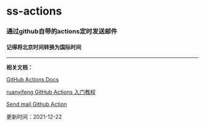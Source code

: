 # ss-actions
### 通过github自带的actions定时发送邮件

#### 记得将北京时间转换为国际时间
---
**相关文档：**

[GitHub Actions Docs](https://docs.github.com/cn/actions/reference/events-that-trigger-workflows)

[ruanyifeng GitHub Actions 入门教程](https://www.ruanyifeng.com/blog/2019/09/getting-started-with-github-actions.html)

[Send mail Github Action](https://github.com/dawidd6/action-send-mail)

更新时间：2021-12-22
